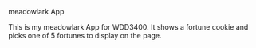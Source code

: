 meadowlark App

This is my meadowlark App for WDD3400. It shows a fortune cookie and picks one 
of 5 fortunes to display on the page. 